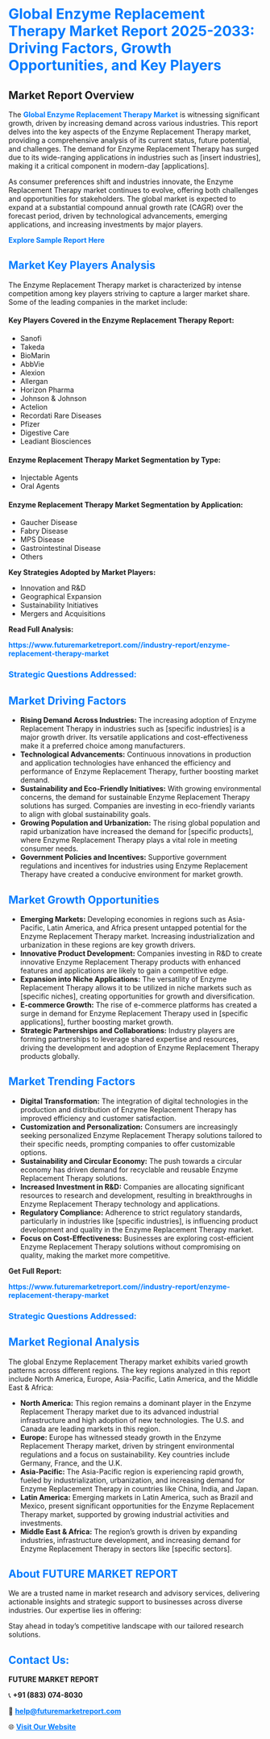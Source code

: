 <h1 style="color: #007BFF;">Global Enzyme Replacement Therapy Market Report 2025-2033: Driving Factors, Growth Opportunities, and Key Players</h1>

<section id="overview">
<h2>Market Report Overview</h2>
<p>The <a href="https://www.futuremarketreport.com//industry-report/enzyme-replacement-therapy-market" style="color: #007BFF; text-decoration: none;"><strong>Global Enzyme Replacement Therapy Market</strong></a> is witnessing significant growth, driven by increasing demand across various industries. This report delves into the key aspects of the Enzyme Replacement Therapy market, providing a comprehensive analysis of its current status, future potential, and challenges. The demand for Enzyme Replacement Therapy has surged due to its wide-ranging applications in industries such as [insert industries], making it a critical component in modern-day [applications].</p>
<p>As consumer preferences shift and industries innovate, the Enzyme Replacement Therapy market continues to evolve, offering both challenges and opportunities for stakeholders. The global market is expected to expand at a substantial compound annual growth rate (CAGR) over the forecast period, driven by technological advancements, emerging applications, and increasing investments by major players.</p>
</section>

<section id="overview">
<p><a href="https://www.futuremarketreport.com//request-sample/reportId=59004" style="color: #007BFF; text-decoration: none;"><strong>Explore Sample Report Here</strong></a></p>
</section>

<section id="key-players">
<h2 style="color: #007BFF;">Market Key Players Analysis</h2>
<p>The Enzyme Replacement Therapy market is characterized by intense competition among key players striving to capture a larger market share. Some of the leading companies in the market include:</p>
<h4>Key Players Covered in the Enzyme Replacement Therapy Report:</h4>
<ul><li>Sanofi</li><li>Takeda</li><li>BioMarin</li><li>AbbVie</li><li>Alexion</li><li>Allergan</li><li>Horizon Pharma</li><li>Johnson &amp; Johnson</li><li>Actelion</li><li>Recordati Rare Diseases</li><li>Pfizer</li><li>Digestive Care</li><li>Leadiant Biosciences</li></ul>
<h4>Enzyme Replacement Therapy Market Segmentation by Type:</h4>
<ul><li>Injectable Agents</li><li>Oral Agents</li></ul>

<h4>Enzyme Replacement Therapy Market Segmentation by Application:</h4>
<ul><li>Gaucher Disease</li><li>Fabry Disease</li><li>MPS Disease</li><li>Gastrointestinal Disease</li><li>Others</li></ul>
<p><strong>Key Strategies Adopted by Market Players:</strong></p>
<ul>
<li>Innovation and R&D</li>
<li>Geographical Expansion</li>
<li>Sustainability Initiatives</li>
<li>Mergers and Acquisitions</li>
</ul>
</section>

<section>
<p><strong>Read Full Analysis: </strong></p><a href="https://www.futuremarketreport.com//industry-report/enzyme-replacement-therapy-market" style="color: #007BFF; text-decoration: none;"><strong>https://www.futuremarketreport.com//industry-report/enzyme-replacement-therapy-market</strong></a>
<h3 style="color: #007BFF;">Strategic Questions Addressed:</h3>
</section>

<section id="driving-factors">
<h2 style="color: #007BFF;">Market Driving Factors</h2>
<ul>
<li><strong>Rising Demand Across Industries:</strong> The increasing adoption of Enzyme Replacement Therapy in industries such as [specific industries] is a major growth driver. Its versatile applications and cost-effectiveness make it a preferred choice among manufacturers.</li>
<li><strong>Technological Advancements:</strong> Continuous innovations in production and application technologies have enhanced the efficiency and performance of Enzyme Replacement Therapy, further boosting market demand.</li>
<li><strong>Sustainability and Eco-Friendly Initiatives:</strong> With growing environmental concerns, the demand for sustainable Enzyme Replacement Therapy solutions has surged. Companies are investing in eco-friendly variants to align with global sustainability goals.</li>
<li><strong>Growing Population and Urbanization:</strong> The rising global population and rapid urbanization have increased the demand for [specific products], where Enzyme Replacement Therapy plays a vital role in meeting consumer needs.</li>
<li><strong>Government Policies and Incentives:</strong> Supportive government regulations and incentives for industries using Enzyme Replacement Therapy have created a conducive environment for market growth.</li>
</ul>
</section>

<section id="growth-opportunities">
<h2 style="color: #007BFF;">Market Growth Opportunities</h2>
<ul>
<li><strong>Emerging Markets:</strong> Developing economies in regions such as Asia-Pacific, Latin America, and Africa present untapped potential for the Enzyme Replacement Therapy market. Increasing industrialization and urbanization in these regions are key growth drivers.</li>
<li><strong>Innovative Product Development:</strong> Companies investing in R&D to create innovative Enzyme Replacement Therapy products with enhanced features and applications are likely to gain a competitive edge.</li>
<li><strong>Expansion into Niche Applications:</strong> The versatility of Enzyme Replacement Therapy allows it to be utilized in niche markets such as [specific niches], creating opportunities for growth and diversification.</li>
<li><strong>E-commerce Growth:</strong> The rise of e-commerce platforms has created a surge in demand for Enzyme Replacement Therapy used in [specific applications], further boosting market growth.</li>
<li><strong>Strategic Partnerships and Collaborations:</strong> Industry players are forming partnerships to leverage shared expertise and resources, driving the development and adoption of Enzyme Replacement Therapy products globally.</li>
</ul>
</section>

<section id="trending-factors">
<h2 style="color: #007BFF;">Market Trending Factors</h2>
<ul>
<li><strong>Digital Transformation:</strong> The integration of digital technologies in the production and distribution of Enzyme Replacement Therapy has improved efficiency and customer satisfaction.</li>
<li><strong>Customization and Personalization:</strong> Consumers are increasingly seeking personalized Enzyme Replacement Therapy solutions tailored to their specific needs, prompting companies to offer customizable options.</li>
<li><strong>Sustainability and Circular Economy:</strong> The push towards a circular economy has driven demand for recyclable and reusable Enzyme Replacement Therapy solutions.</li>
<li><strong>Increased Investment in R&D:</strong> Companies are allocating significant resources to research and development, resulting in breakthroughs in Enzyme Replacement Therapy technology and applications.</li>
<li><strong>Regulatory Compliance:</strong> Adherence to strict regulatory standards, particularly in industries like [specific industries], is influencing product development and quality in the Enzyme Replacement Therapy market.</li>
<li><strong>Focus on Cost-Effectiveness:</strong> Businesses are exploring cost-efficient Enzyme Replacement Therapy solutions without compromising on quality, making the market more competitive.</li>
</ul>
</section>

<section>
<p><strong>Get Full Report: </strong></p><a href="https://www.futuremarketreport.com//industry-report/enzyme-replacement-therapy-market" style="color: #007BFF; text-decoration: none;"><strong>https://www.futuremarketreport.com//industry-report/enzyme-replacement-therapy-market</strong></a>
<h3 style="color: #007BFF;">Strategic Questions Addressed:</h3>
</section>


<section id="regional-analysis">
<h2 style="color: #007BFF;">Market Regional Analysis</h2>
<p>The global Enzyme Replacement Therapy market exhibits varied growth patterns across different regions. The key regions analyzed in this report include North America, Europe, Asia-Pacific, Latin America, and the Middle East & Africa:</p>
<ul>
<li><strong>North America:</strong> This region remains a dominant player in the Enzyme Replacement Therapy market due to its advanced industrial infrastructure and high adoption of new technologies. The U.S. and Canada are leading markets in this region.</li>
<li><strong>Europe:</strong> Europe has witnessed steady growth in the Enzyme Replacement Therapy market, driven by stringent environmental regulations and a focus on sustainability. Key countries include Germany, France, and the U.K.</li>
<li><strong>Asia-Pacific:</strong> The Asia-Pacific region is experiencing rapid growth, fueled by industrialization, urbanization, and increasing demand for Enzyme Replacement Therapy in countries like China, India, and Japan.</li>
<li><strong>Latin America:</strong> Emerging markets in Latin America, such as Brazil and Mexico, present significant opportunities for the Enzyme Replacement Therapy market, supported by growing industrial activities and investments.</li>
<li><strong>Middle East & Africa:</strong> The region’s growth is driven by expanding industries, infrastructure development, and increasing demand for Enzyme Replacement Therapy in sectors like [specific sectors].</li>
</ul>
</section>

<footer>
<h2 style="color: #007BFF;">About FUTURE MARKET REPORT</h2>
<p>We are a trusted name in market research and advisory services, delivering actionable insights and strategic support to businesses across diverse industries. Our expertise lies in offering:</p>

<p>Stay ahead in today’s competitive landscape with our tailored research solutions.</p>

<h2 style="color: #007BFF;">Contact Us:</h2>
<p><strong>FUTURE MARKET REPORT</strong></p>
<p>📞 <strong>+91 (883) 074-8030</strong></p>
<p>📧 <strong><a href="mailto:help@futuremarketreport.com" style="color: #007BFF;">help@futuremarketreport.com</a></strong></p>
<p>🌐 <strong><a href="https://www.futuremarketreport.com/" style="color: #007BFF;">Visit Our Website</a></strong></p>
</footer>